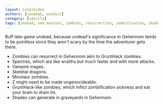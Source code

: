```yaml
---
layout: singleidea
authors: [jonadab, aosdict]
category: [vanilla]
tags: [undead, new monster, zombies, resurrection, zombification, shades]
---
```

Buff late-game undead, because undead's significance in Gehennom tends to be pointless since they aren't scary by the time the adventurer gets there.
* Zombies can resurrect in Gehennom akin to GruntHack zombies.
* Spectres, which are like wraiths but much faster and with more attacks.
* Vampire mages.
* Skeletal dragons.
* Minotaur zombies.
* Z might need to be made ungenocideable.
* GruntHack-like zombies, which inflict zombification sickness and eat your brain to drain Int.
* Shades can generate in graveyards in Gehennom.
